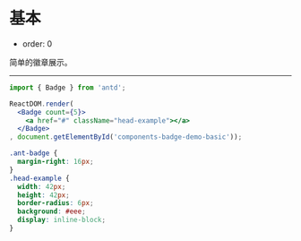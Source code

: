 # 基本

- order: 0

简单的徽章展示。

---

````jsx
import { Badge } from 'antd';

ReactDOM.render(
  <Badge count={5}>
    <a href="#" className="head-example"></a>
  </Badge>
, document.getElementById('components-badge-demo-basic'));
````

````css
.ant-badge {
  margin-right: 16px;
}
.head-example {
  width: 42px;
  height: 42px;
  border-radius: 6px;
  background: #eee;
  display: inline-block;
}
````
